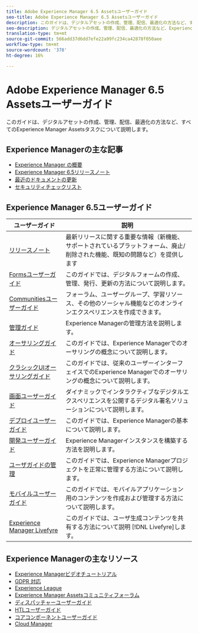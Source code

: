```yaml
---
title: Adobe Experience Manager 6.5 Assetsユーザーガイド
seo-title: Adobe Experience Manager 6.5 Assetsユーザーガイド
description: このガイドは、デジタルアセットの作成、管理、配信、最適化の方法など、すべてのExperience Manager Assetsタスクについて説明します。
seo-description: デジタルアセットの作成、管理、配信、最適化の方法など、Experience Manager Assetsのすべてのタスクについて説明します。
translation-type: tm+mt
source-git-commit: 566add37d6dd7efe22a99fc234ca42878f050aee
workflow-type: tm+mt
source-wordcount: '378'
ht-degree: 16%

---
```



# Adobe Experience Manager 6.5 Assetsユーザーガイド

このガイドは、デジタルアセットの作成、管理、配信、最適化の方法など、すべてのExperience Manager Assetsタスクについて説明します。

## Experience Managerの主な記事

* [ Experience Manager の概要](https://helpx.adobe.com/jp/experience-manager/get-started.html)
* [Experience Manager 6.5リリースノート](/help/release-notes/home.md)
* [最近のドキュメントの更新](https://helpx.adobe.com/experience-manager/documentation-updates.html)
* [セキュリティチェックリスト](/help/sites-administering/security-checklist.md)

## Experience Manager 6.5ユーザーガイド

| ユーザーガイド | 説明 |
|--- |---|
| [リリースノート](/help/release-notes/home.md) | 最新リリースに関する重要な情報（新機能、サポートされているプラットフォーム、廃止/削除された機能、既知の問題など）を提供します |
| [Formsユーザーガイド](/help/forms/home.md) | このガイドでは、デジタルフォームの作成、管理、発行、更新の方法について説明します。 |
| [Communitiesユーザーガイド](/help/communities/home.md) | フォーラム、ユーザーグループ、学習リソース、その他のソーシャル機能などのオンラインエクスペリエンスを作成できます。 |
| [管理ガイド](/help/sites-administering/home.md) | Experience Managerの管理方法を説明します。 |
| [オーサリングガイド](/help/sites-authoring/home.md) | このガイドでは、Experience Managerでのオーサリングの概念について説明します。 |
| [クラシックUIオーサリングガイド](/help/sites-classic-ui-authoring/home.md) | このガイドでは、従来のユーザーインターフェイスでのExperience Managerでのオーサリングの概念について説明します。 |
| [画面ユーザーガイド](https://docs.adobe.com/content/help/en/experience-manager-screens/user-guide/aem-screens-introduction.html) | ダイナミックでインタラクティブなデジタルエクスペリエンスを公開するデジタル署名ソリューションについて説明します。 |
| [デプロイユーザーガイド](/help/sites-deploying/home.md) | このガイドでは、Experience Managerの基本について説明します。 |
| [開発ユーザーガイド](/help/sites-developing/home.md) | Experience Managerインスタンスを構築する方法を説明します。 |
| [ユーザガイドの管理](/help/managing/home.md) | このガイドでは、Experience Managerプロジェクトを正常に管理する方法について説明します。 |
| [モバイルユーザーガイド](/help/mobile/home.md) | このガイドでは、モバイルアプリケーション用のコンテンツを作成および管理する方法について説明します。 |
| [Experience Manager Livefyre](https://marketing.adobe.com/resources/help/en_US/livefyre/home.html) | このガイドでは、ユーザ生成コンテンツを共有する方法について説明 [!DNL Livefyre]します。 |

## Experience Managerの主なリソース

* [Experience Managerビデオチュートリアル](https://helpx.adobe.com/experience-manager/kt/index/aem-6-5-videos.html#Assets)
* [GDPR 対応](/help/managing/data-protection-and-privacy.md)
* [Experience League](https://guided.adobe.com/?mv=other#recommended/solutions/experience-manager)
* [Experience Manager Assetsコミュニティフォーラム](https://experienceleaguecommunities.adobe.com/t5/Adobe-Experience-Manager-Assets/ct-p/experience-manager-assets-community)
* [ディスパッチャーユーザーガイド](https://docs.adobe.com/content/help/ja-JP/experience-manager-dispatcher/using/dispatcher.html)
* [HTLユーザーガイド](https://docs.adobe.com/content/help/ja-JP/experience-manager-htl/using/overview.html)
* [コアコンポーネントユーザーガイド](https://docs.adobe.com/content/help/ja-JP/experience-manager-core-components/using/introduction.html)
* [Cloud Manager](https://docs.adobe.com/content/help/ja-JP/experience-manager-cloud-manager/using/introduction-to-cloud-manager.html)
